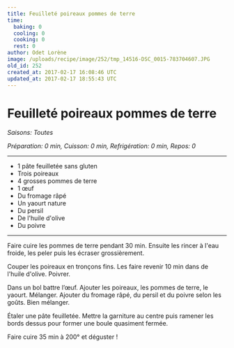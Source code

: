 ```yaml
---
title: Feuilleté poireaux pommes de terre
time:
  baking: 0
  cooling: 0
  cooking: 0
  rest: 0
author: Odet Lorène
image: /uploads/recipe/image/252/tmp_14516-DSC_0015-783704607.JPG
old_id: 252
created_at: 2017-02-17 16:08:46 UTC
updated_at: 2017-02-17 18:55:43 UTC
---
```


# Feuilleté poireaux pommes de terre

_Saisons: Toutes_

_Préparation: 0 min, Cuisson: 0 min, Refrigération: 0 min, Repos: 0_

---

- 1 pâte feuilletée sans gluten
- Trois poireaux
- 4 grosses pommes de terre
- 1 œuf
- Du fromage râpé
- Un yaourt nature
- Du persil
- De l'huile d'olive
- Du poivre

---

Faire cuire les pommes de terre pendant 30 min. Ensuite les rincer à l'eau froide, les peler puis les écraser grossièrement.

Couper les poireaux en tronçons fins. Les faire revenir 10 min dans de l'huile d'olive. Poivrer.

Dans un bol battre l’œuf. Ajouter les poireaux, les pommes de terre, le yaourt. Mélanger. Ajouter du fromage râpé, du persil et du poivre selon les goûts. Bien mélanger.

Étaler une pâte feuilletée. Mettre la garniture au centre puis ramener les bords dessus pour former une boule quasiment fermée.

Faire cuire 35 min à 200° et déguster !

